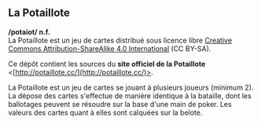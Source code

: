 
## La Potaillote

__/potaiot/ n.f.__<br />
La Potaillote est un jeu de cartes distribué sous licence libre
[Creative Commons Attribution-ShareAlike 4.0 International](http://creativecommons.org/licenses/by-sa/4.0/) (CC BY-SA).

Ce dépôt contient les sources du __site officiel de la Potaillote__
<[http://potaillote.cc/](http://potaillote.cc/)>.

La Potaillote est un jeu de cartes se jouant à plusieurs joueurs (minimum 2).
La dépose des cartes s'effectue de manière identique à la bataille, dont les
ballotages peuvent se résoudre sur la base d'une main de poker. Les valeurs des
cartes quant à elles sont calquées sur la belote.
